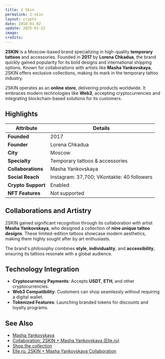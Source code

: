 ```yaml
---
title: 2 Skin
permalink: 2-skin
layout: crypto
date: 2018-01-02
update: 2025-01-22
image:
credits:
---
```


**2SKIN** is a Moscow-based brand specializing in high-quality **temporary tattoos** and accessories. Founded in **2017** by **Lorena Chkadua**, the brand quickly gained popularity for its bold designs and international shipping options. Known for collaborations with artists like **Masha Yankovskaya**, 2SKIN offers exclusive collections, making its mark in the temporary tattoo industry.

2SKIN operates as an **online store**, delivering products worldwide. It embraces modern technologies like **Web3**, accepting cryptocurrencies and integrating blockchain-based solutions for its customers.



## Highlights

| Attribute                | Details                                      |
|--------------------------|----------------------------------------------|
| **Founded**              | 2017                                        |
| **Founder**              | Lorena Chkadua                              |
| **City**                 | Moscow                                      |
| **Specialty**            | Temporary tattoos & accessories             |
| **Collaborations**       | Masha Yankovskaya                           |
| **Social Reach**         | Instagram: 37,700; VKontakte: 40 followers  |
| **Crypto Support**       | Enabled                                     |
| **NFT Features**         | Not supported                               |



## Collaborations and Artistry

2SKIN gained significant recognition through its collaboration with artist **Masha Yankovskaya**, who designed a collection of **nine unique tattoo designs**. These limited-edition tattoos showcase modern aesthetics, making them highly sought after by art enthusiasts.

The brand's philosophy combines **style**, **individuality**, and **accessibility**, ensuring its tattoos resonate with a global audience.


## Technology Integration

- **Cryptocurrency Payments**: Accepts **USDT**, **ETH**, and other cryptocurrencies.  
- **Web3 Compatibility**: Customers can shop seamlessly without requiring a digital wallet.  
- **Tokenized Features**: Launching branded tokens for discounts and loyalty programs.

## See Also

+ [Masha Yankovskaya](index)
+ [Collaboration: 2SKIN + Masha Yankovskaya (Elle.ru)](https://www.elle.ru/krasota/trendy/kollaboraciya-2skin-masha-yankovskaya-id6790788/)
+ [Shop the collection](http://mashayankovskaya.store)
+ [Elle.ru: 2SKIN + Masha Yankovskaya Collaboration](https://www.elle.ru/krasota/trendy/kollaboraciya-2skin-masha-yankovskaya-id6790788/)
